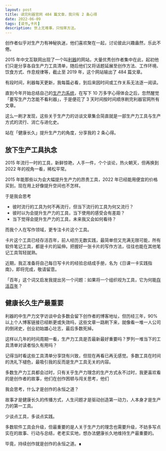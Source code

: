```yaml
---
layout: post
title: 读完利器官网 484 篇文章，我只有 2 条心得
date: 2022-06-09
tags: [读书,卡片]
description: 世上无难事，只怕笨方法。
---
```


创作者似乎对生产力有神秘执迷，他们喜欢聚在一起，讨论彼此兴趣盎然，乐此不倦。

2015 年中文互联网出现了一个叫[利器](https://liqi.io/posts/)的网站，大量优秀创作者集中在此，起初他们只是分享各自生产力工具清单，随后他们又将话题延展至创作方法、工作环境、饮食方式、作息规律等，截止至 2019 年，这个网站输出了 484 篇文章。

有段时间，利器每天更新，我每篇必看，到后来因时间或工作关系无法逐一阅读。

直到今年开始总结自己的[生产力系统](https://www.yuque.com/hardwaylab/book/gizm18)，在写下 10 万多字心得体会之后，忽然醒觉「要写生产力怎能不看利器」，于是便花了 3 天时间按时间顺序刷完利器官网所有文章。

这么一刷才发现，这些关于生产力的访谈文章集合简直就是一部生产力工具与生产方式的流行、消亡与进化史。

站在「健康长久」提升生产力的角度，分享我的 2 条心得。

## 放下生产工具执念

2015 年流行一时的工具，新鲜惊艳，人手一件，个个谈论，热火朝天，但再换到 2022 年的视角一看，稀松平常。

2015 年能那些以为会大幅提升生产力的昂贵工具，2022 年已经能用便宜的价格买到，现在用上好像提升空间也不怎样。

于是我会思考

- 彼时流行的工具为何不再流行，但当下流行的工具为何又流行？
- 彼时以为会提升生产力的工具，当下使用的感受会有差距？
- 当下觉得会提升生产力的工具，未来我又会如何看待？

而我个人在写作领域，更专注卡片这个工具。

卡片这个工具已经存活百年，前人经历无数实践，最简单但又充满无限可能，所有软件笔记工具，都是卡片的延伸。把握好一张卡片的写作方法，往往也能在其他笔记工具驾轻就熟。

近期，我正准备将自己每日写卡片的经验总结成手册，名为《日课一卡实践指南》，即将完成，敬请留意。

「百年」这个词又启发我提出另一个问题：如果将一个组织视为工具，它为何能[存活百年](http://www.gov.cn/zhengce/2021-11/16/content_5651269.htm)？

## 健康长久生产最重要

利器的中生产力文字访谈中会多数会留下创作者的博客地址，但历经三年，90% 以上个人博客链接已经断更或失效吗，这些文章一路刷下来，就像看一堆一人公司的倒闭史，创业初始雄心壮志，最后多数死掉。

这样以几年的时间周期一看，生产力工具是否最新最好重要吗？罗列一堆当下的工具清单对读者恒久有用吗？

记得当时看这些工具清单分享饶有兴致，但现在再看已再无感觉。多数工具在时间的洗礼下褪色，最吸引我的反而是生产工具无关的内容。

多数生产力工具都会过时，只有关乎生产力理念的生产方式永不过时，我更喜欢看的是创作者的故事，他们在创作困顿与闯关思考，他们

我会思考，什么才是创作的永恒之道？

故事才是健康长久的传播方式，人生问题才是驱动创造第一动力，人本身才是生产力的第一工具。

少谈点工具，多谈点实践。

多数软件工具会升级，但最重要的是人关于生产力的理念也需要升级，不妨多写点实在的故事、行动与总结，老老实实地，想办法健康长久地维持生产最重要的。

毕竟，持续创作就是创作的永恒之道。∎

